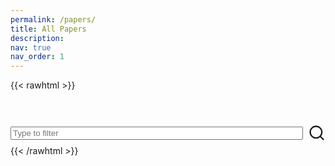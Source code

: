 ```yaml
---
permalink: /papers/
title: All Papers
description: 
nav: true
nav_order: 1
---
```


{{< rawhtml >}}
<div>
  <!-- 1) Load highlight.js CSS (pick any style you like) -->
  <!-- <link 
    rel="stylesheet"
    href="https://cdnjs.cloudflare.com/ajax/libs/highlight.js/11.7.0/styles/default.min.css"> -->
  
  <!-- 2) Load the highlight.js core library -->
  <!-- <script
    src="https://cdnjs.cloudflare.com/ajax/libs/highlight.js/11.7.0/highlight.min.js">
  </script> -->

  <!-- 3) Load the BibTeX plugin for highlight.js -->
  <!-- <script
    src="https://cdn.jsdelivr.net/gh/highlightjs/highlightjs-bibtex/dist/bibtex.min.js">
  </script> -->
  <link rel="stylesheet" href="../css/papers.css">
  <!-- 4) The search box the user can type into -->
  <div id="searchbox" class="search-container" style="margin-top: 3rem; display: flex; align-items: center; gap: 8px;" >
    <input
      type="text"
      id="bibsearch"
      spellcheck="false"
      autocomplete="off"
      class="search bibsearch-form-input"
      placeholder="Type to filter"
      maxlength="64" 
      style="width:500px"
    />
    <span style="display: flex; align-items: center; height: 40px;">
      <svg width="30" height="30" viewBox="0 0 24 24" fill="none" stroke="currentcolor" stroke-width="2" stroke-linecap="round" stroke-linejoin="round"><circle cx="11" cy="11" r="8"></circle><line x1="21" y1="21" x2="16.65" y2="16.65"></line></svg>
    </span>
  </div>

  <!-- 5) Container where your JS will inject the paper entries -->
  <div id="papers-container"></div>

  <!-- 6) Load your parsing library and search script (as modules) -->
  <script src="/js/bibtex-parse.js" type="module"></script>
  <script src="/js/bibsearch.js" type="module"></script>
</div>
{{< /rawhtml >}}
